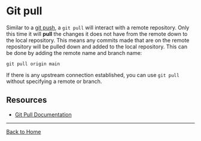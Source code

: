 # Git pull
Similar to a [git push](./Push.md), a `git pull` will interact with a remote repository. Only this time it will **pull** the changes it does not have from the remote down to the local repository.
This means any commits made that are on the remote repository will be pulled down and added to the local repository.
This can be done by adding the remote name and branch name:
```
git pull origin main
```
If there is any upstream connection established, you can use `git pull` without specifying a remote or branch.
## Resources 
- [Git Pull Documentation](https://git-scm.com/docs/git-pull)
---
[Back to Home](../README.md)